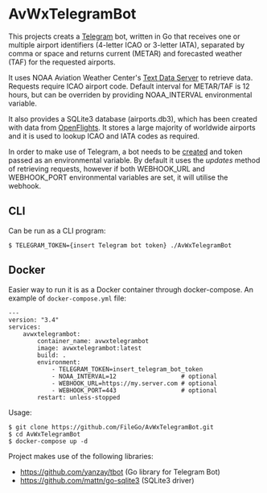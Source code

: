 # AvWxTelegramBot

This projects creats a [Telegram](https://telegram.org/) bot, written in Go that receives one or multiple airport identifiers (4-letter ICAO or 3-letter IATA), separated by comma or space and returns current (METAR) and forecasted weather (TAF) for the requested airports.

It uses NOAA Aviation Weather Center's [Text Data Server](https://www.aviationweather.gov/dataserver) to retrieve data. Requests require ICAO airport code. Default interval for METAR/TAF is 12 hours, but can be overriden by providing NOAA_INTERVAL environmental variable.

It also provides a SQLite3 database (airports.db3), which has been created with data from [OpenFlights](https://openflights.org/data.html#airport). It stores a large majority of worldwide airports and it is used to lookup ICAO and IATA codes as required.

In order to make use of Telegram, a bot needs to be [created](https://core.telegram.org/bots#6-botfather) and token passed as an environmental variable. By default it uses the *updates* method of retrieving requests, however if both WEBHOOK_URL and WEBHOOK_PORT environmental variables are set, it will utilise the webhook.

## CLI
Can be run as a CLI program:
```
$ TELEGRAM_TOKEN={insert Telegram bot token} ./AvWxTelegramBot
```

## Docker
Easier way to run it is as a Docker container through docker-compose. An example of `docker-compose.yml` file:

```
---
version: "3.4"
services:
    avwxtelegrambot:
        container_name: avwxtelegrambot
        image: avwxtelegrambot:latest
        build: .
        environment: 
            - TELEGRAM_TOKEN=insert_telegram_bot_token
            - NOAA_INTERVAL=12                  # optional
            - WEBHOOK_URL=https://my.server.com # optional
            - WEBHOOK_PORT=443                  # optional
        restart: unless-stopped
```

Usage:
```
$ git clone https://github.com/FileGo/AvWxTelegramBot.git
$ cd AvWxTelegramBot
$ docker-compose up -d
```


Project makes use of the following libraries:

* https://github.com/yanzay/tbot (Go library for Telegram Bot)
* https://github.com/mattn/go-sqlite3 (SQLite3 driver)
